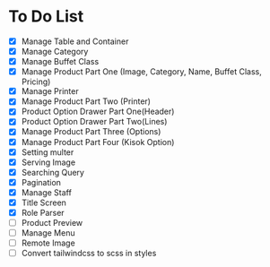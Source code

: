 # To Do List

- [x] Manage Table and Container
- [x] Manage Category
- [x] Manage Buffet Class
- [x] Manage Product Part One (Image, Category, Name, Buffet Class, Pricing)
- [x] Manage Printer
- [x] Manage Product Part Two (Printer)
- [x] Product Option Drawer Part One(Header)
- [x] Product Option Drawer Part Two(Lines)
- [x] Manage Product Part Three (Options)
- [x] Manage Product Part Four (Kisok Option)
- [x] Setting multer
- [x] Serving Image
- [x] Searching Query
- [x] Pagination
- [x] Manage Staff
- [x] Title Screen
- [x] Role Parser
- [ ] Product Preview
- [ ] Manage Menu
- [ ] Remote Image
- [ ] Convert tailwindcss to scss in styles
